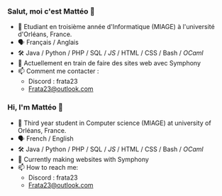 ### Salut, moi c'est Mattéo 👋
- 📖 Etudiant en troisième année d'Informatique (MIAGE) à l'université d'Orléans, France.
- 🗣️ Français / Anglais
- 🛠️ Java / Python / PHP / SQL / *JS* / HTML / CSS / Bash / *OCaml*
- 🌱 Actuellement en train de faire des sites web avec Symphony
- 📫 Comment me contacter :
   - Discord : frata23
   - Frata23@outlook.com

### Hi, I'm Mattéo 👋
- 📖 Third year student in Computer science (MIAGE) at university of Orléans, France.
- 🗣️ French / English
- 🛠️ Java / Python / PHP / SQL / *JS* / HTML / CSS / Bash / *OCaml*
- 🌱 Currently making websites with Symphony
- 📫 How to reach me:
   - Discord : frata23
   - Frata23@outlook.com
